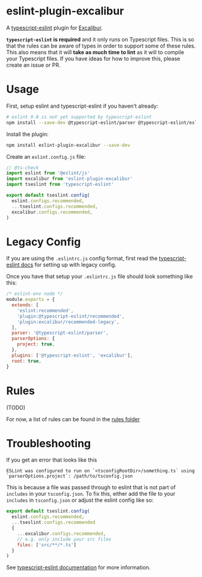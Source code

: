 # eslint-plugin-excalibur

A [typescript-eslint](https://typescript-eslint.io/getting-started) plugin for [Excalibur](https://excaliburjs.com/).

**`typescript-eslint` is required** and it only runs on Typescript files. This is so that the rules can be aware
of types in order to support some of these rules. This also means that it will **take as much time to lint** as it
will to compile your Typescript files. If you have ideas for how to improve this, please create an issue or PR.

# Usage

First, setup eslint and typescript-eslint if you haven't already:

```bash
# eslint 9.0 is not yet supported by typescript-eslint
npm install --save-dev @typescript-eslint/parser @typescript-eslint/eslint-plugin eslint@8 typescript
```

Install the plugin:

```bash
npm install eslint-plugin-excalibur --save-dev
```

Create an `eslint.config.js` file:

```js
// @ts-check
import eslint from '@eslint/js'
import excalibur from 'eslint-plugin-excalibur'
import tseslint from 'typescript-eslint'

export default tseslint.config(
  eslint.configs.recommended,
  ...tseslint.configs.recommended,
  excalibur.configs.recommended,
)
```

# Legacy Config

If you are using the `.eslintrc.js` config format, first read the [typescript-eslint docs](https://typescript-eslint.io/getting-started/legacy-eslint-setup#step-1-installation) for setting up with legacy config.

Once you have that setup your `.eslintrc.js` file should look something like this:

```js
/* eslint-env node */
module.exports = {
  extends: [
    'eslint:recommended',
    'plugin:@typescript-eslint/recommended',
    'plugin:excalibur/recommended-legacy',
  ],
  parser: '@typescript-eslint/parser',
  parserOptions: {
    project: true,
  },
  plugins: ['@typescript-eslint', 'excalibur'],
  root: true,
}
```

# Rules

(TODO)

For now, a list of rules can be found in the [rules folder](./rules)

# Troubleshooting

If you get an error that looks like this

```
ESLint was configured to run on `<tsconfigRootDir>/something.ts` using `parserOptions.project`: /path/to/tsconfig.json
```

This is because a file was passed through to eslint that is not part of `includes` in your `tsconfig.json`. To fix this, either add the file to your `includes` in `tsconfig.json` or adjust the eslint config like so:

```js
export default tseslint.config(
  eslint.configs.recommended,
  ...tseslint.configs.recommended
  {
    ...excalibur.configs.recommended,
    // e.g. only include your src files
    files: ['src/**/*.ts']
  }
)
```

See [typescript-eslint documentation](https://typescript-eslint.io/getting-started/typed-linting#i-get-errors-telling-me-the-file-must-be-included-in-at-least-one-of-the-projects-provided) for more information.
